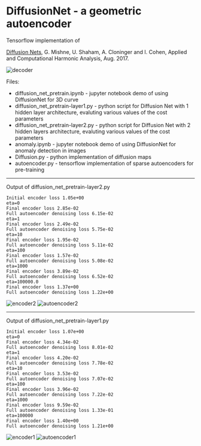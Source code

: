 # DiffusionNet - a geometric autoencoder

Tensorflow implementation of

[Diffusion Nets](http://www.sciencedirect.com/science/article/pii/S1063520317300957), 
G. Mishne, U. Shaham, A. Cloninger and I. Cohen, 
Applied and Computational Harmonic Analysis, Aug. 2017.

![decoder](https://github.com/gmishne/DiffusionNet/blob/master/bubble.png "DN decoding from embedding to surface")

Files:
- diffusion_net_pretrain.ipynb - jupyter notebook demo of using DiffusionNet for 3D curve
- diffusion_net_pretrain-layer1.py - python script for Diffusion Net with 1 hidden layer architecture, evaluting various values of the cost parameters
- diffusion_net_pretrain-layer2.py - python script for Diffusion Net with 2 hidden layers architecture, evaluting various values of the cost parameters
- anomaly.ipynb - jupyter notebook demo of using DiffusionNet for anomaly detection in images
- Diffusion.py - python implementation of diffusion maps 
- autoencoder.py - tensorflow implementation of sparse autoencoders for pre-training 

---
Output of diffusion_net_pretrain-layer2.py
```
Initial encoder loss 1.05e+00
eta=0
Final encoder loss 2.85e-02
Full autoencoder denoising loss 6.15e-02
eta=1
Final encoder loss 2.49e-02
Full autoencoder denoising loss 5.75e-02
eta=10
Final encoder loss 1.95e-02
Full autoencoder denoising loss 5.11e-02
eta=100
Final encoder loss 1.57e-02
Full autoencoder denoising loss 5.08e-02
eta=1000
Final encoder loss 3.89e-02
Full autoencoder denoising loss 6.52e-02
eta=100000.0
Final encoder loss 1.37e+00
Full autoencoder denoising loss 1.22e+00
```

![encoder2](https://github.com/gmishne/DiffusionNet/blob/master/DN_enc_2layer.png "DN encoder 2 hidden layers")
![autoencoder2](https://github.com/gmishne/DiffusionNet/blob/master/DN_stack_2layer.png "DN autoencoder 2 hidden layers")

---

Output of diffusion_net_pretrain-layer1.py
```
Initial encoder loss 1.07e+00
eta=0
Final encoder loss 4.34e-02
Full autoencoder denoising loss 8.01e-02
eta=1
Final encoder loss 4.20e-02
Full autoencoder denoising loss 7.78e-02
eta=10
Final encoder loss 3.53e-02
Full autoencoder denoising loss 7.07e-02
eta=100
Final encoder loss 3.96e-02
Full autoencoder denoising loss 7.22e-02
eta=1000
Final encoder loss 9.59e-02
Full autoencoder denoising loss 1.33e-01
eta=100000
Final encoder loss 1.40e+00
Full autoencoder denoising loss 1.21e+00
```
![encoder1](https://github.com/gmishne/DiffusionNet/blob/master/DN_enc_1layer.png "DN encoder 1 hidden layer")
![autoencoder1](https://github.com/gmishne/DiffusionNet/blob/master/DN_stack_1layer.png "DN autoencoder 1 hidden layer")

